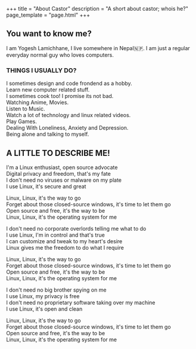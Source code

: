 +++
title = "About Castor"
description = "A short about castor; whois he?"
page_template = "page.html"
+++

## You want to know me?

I am Yogesh Lamichhane, I live somewhere in Nepal🇳🇵. I am just a regular everyday normal guy who loves computers.

### THINGS I USUALLY DO?

I sometimes design and code frondend as a hobby.  
Learn new computer related stuff.  
I sometimes cook too! I promise its not bad.  
Watching Anime, Movies.  
Listen to Music.  
Watch a lot of technology and linux related videos.  
Play Games.  
Dealing With Loneliness, Anxiety and Depression.  
Being alone and talking to myself.

## A LITTLE TO DESCRIBE ME!

I'm a Linux enthusiast, open source advocate  
Digital privacy and freedom, that's my fate  
I don't need no viruses or malware on my plate  
I use Linux, it's secure and great


Linux, Linux, it's the way to go  
Forget about those closed-source windows, it's time to let them go  
Open source and free, it's the way to be  
Linux, Linux, it's the operating system for me

I don't need no corporate overlords telling me what to do  
I use Linux, I'm in control and that's true  
I can customize and tweak to my heart's desire  
Linux gives me the freedom to do what I require

Linux, Linux, it's the way to go  
Forget about those closed-source windows, it's time to let them go  
Open source and free, it's the way to be  
Linux, Linux, it's the operating system for me

I don't need no big brother spying on me  
I use Linux, my privacy is free  
I don't need no proprietary software taking over my machine  
I use Linux, it's open and clean

Linux, Linux, it's the way to go  
Forget about those closed-source windows, it's time to let them go  
Open source and free, it's the way to be  
Linux, Linux, it's the operating system for me
